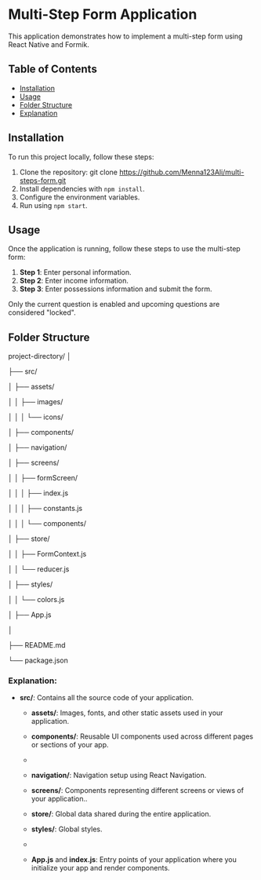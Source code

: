 # Multi-Step Form Application

This application demonstrates how to implement a multi-step form using React Native and Formik.

## Table of Contents

- [Installation](#installation)
- [Usage](#usage)
- [Folder Structure](#folder-structure)
- [Explanation](#Explanation)
  
## Installation

To run this project locally, follow these steps:

1. Clone the repository:
   git clone https://github.com/Menna123Ali/multi-steps-form.git
2. Install dependencies with `npm install`.
3. Configure the environment variables.
4. Run using `npm start`.

## Usage

Once the application is running, follow these steps to use the multi-step form:

1. **Step 1**: Enter personal information.
2. **Step 2**: Enter income information.
3. **Step 3**: Enter possessions information and submit the form.
   
Only the current question is enabled and upcoming questions are considered "locked".

## Folder Structure

project-directory/
│

├── src/

│ ├── assets/

│ │ ├── images/

│ │ │ └── icons/

│ ├── components/

│ ├── navigation/

│ ├── screens/

│ │ ├── formScreen/

│ │ │ ├── index.js

│ │ │ ├── constants.js

│ │ │ └── components/

│ ├── store/

│ │ ├── FormContext.js

│ │ └── reducer.js

│ ├── styles/

│ │ └── colors.js

│ ├── App.js

│

├── README.md

└── package.json

### Explanation:

- **src/**: Contains all the source code of your application.
  - **assets/**: Images, fonts, and other static assets used in your application.

  - **components/**: Reusable UI components used across different pages or sections of your app.
  - 
  - **navigation/**: Navigation setup using React Navigation.

  - **screens/**: Components representing different screens or views of your application..

  - **store/**: Global data shared during the entire application.

  - **styles/**: Global styles.
  - 
  - **App.js** and **index.js**: Entry points of your application where you initialize your app and render components.


